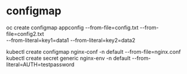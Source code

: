 # configmap

oc create configmap appconfig --from-file=config.txt --from-file=config2.txt \
--from-literal=key1=data1 --from-literal=key2=data2

kubectl create configmap nginx-conf -n default --from-file=nginx.conf
kubectl create secret generic nginx-env -n default --from-literal=AUTH=testpassword
